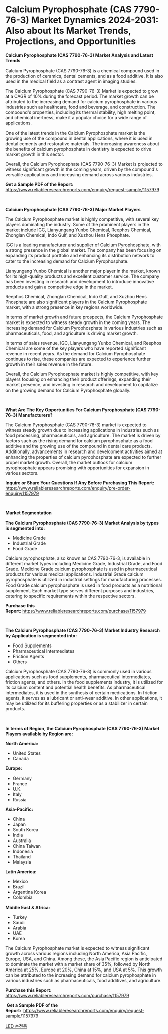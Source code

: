 <p><h1>Calcium Pyrophosphate (CAS 7790-76-3) Market Dynamics 2024-2031: Also about Its Market Trends, Projections, and Opportunities</h1></p><p><strong>Calcium Pyrophosphate (CAS 7790-76-3) Market Analysis and Latest Trends</strong></p>
<p><p>Calcium Pyrophosphate (CAS 7790-76-3) is a chemical compound used in the production of ceramics, dental cements, and as a food additive. It is also used in the medical field as a contrast agent in imaging studies.</p><p>The Calcium Pyrophosphate (CAS 7790-76-3) Market is expected to grow at a CAGR of 10% during the forecast period. The market growth can be attributed to the increasing demand for calcium pyrophosphate in various industries such as healthcare, food and beverage, and construction. The compound's properties, including its thermal stability, high melting point, and chemical inertness, make it a popular choice for a wide range of applications.</p><p>One of the latest trends in the Calcium Pyrophosphate market is the growing use of the compound in dental applications, where it is used in dental cements and restorative materials. The increasing awareness about the benefits of calcium pyrophosphate in dentistry is expected to drive market growth in this sector.</p><p>Overall, the Calcium Pyrophosphate (CAS 7790-76-3) Market is projected to witness significant growth in the coming years, driven by the compound's versatile applications and increasing demand across various industries.</p></p>
<p><strong>Get a Sample PDF of the Report:&nbsp;</strong> <a href="https://www.reliableresearchreports.com/enquiry/request-sample/1157979">https://www.reliableresearchreports.com/enquiry/request-sample/1157979</a></p>
<p>&nbsp;</p>
<p><strong>Calcium Pyrophosphate (CAS 7790-76-3) Major Market Players</strong></p>
<p><p>The Calcium Pyrophosphate market is highly competitive, with several key players dominating the industry. Some of the prominent players in the market include IGC, Lianyungang Yunbo Chemical, Reephos Chemical, Zhonglan Chemical, Indo Gulf, and Xuzhou Hens Phosphate. </p><p>IGC is a leading manufacturer and supplier of Calcium Pyrophosphate, with a strong presence in the global market. The company has been focusing on expanding its product portfolio and enhancing its distribution network to cater to the increasing demand for Calcium Pyrophosphate.</p><p>Lianyungang Yunbo Chemical is another major player in the market, known for its high-quality products and excellent customer service. The company has been investing in research and development to introduce innovative products and gain a competitive edge in the market.</p><p>Reephos Chemical, Zhonglan Chemical, Indo Gulf, and Xuzhou Hens Phosphate are also significant players in the Calcium Pyrophosphate market, with a strong presence in key regions worldwide.</p><p>In terms of market growth and future prospects, the Calcium Pyrophosphate market is expected to witness steady growth in the coming years. The increasing demand for Calcium Pyrophosphate in various industries such as pharmaceuticals, food, and agriculture is driving market growth. </p><p>In terms of sales revenue, IGC, Lianyungang Yunbo Chemical, and Reephos Chemical are some of the key players who have reported significant revenue in recent years. As the demand for Calcium Pyrophosphate continues to rise, these companies are expected to experience further growth in their sales revenue in the future. </p><p>Overall, the Calcium Pyrophosphate market is highly competitive, with key players focusing on enhancing their product offerings, expanding their market presence, and investing in research and development to capitalize on the growing demand for Calcium Pyrophosphate globally.</p></p>
<p>&nbsp;</p>
<p><strong>What Are The Key Opportunities For Calcium Pyrophosphate (CAS 7790-76-3) Manufacturers?</strong></p>
<p><p>The Calcium Pyrophosphate (CAS 7790-76-3) market is expected to witness steady growth due to increasing applications in industries such as food processing, pharmaceuticals, and agriculture. The market is driven by factors such as the rising demand for calcium pyrophosphate as a food additive and the growing use of the compound in dental care products. Additionally, advancements in research and development activities aimed at enhancing the properties of calcium pyrophosphate are expected to further propel market growth. Overall, the market outlook for calcium pyrophosphate appears promising with opportunities for expansion in various sectors.</p></p>
<p><strong>Inquire or Share Your Questions If Any Before Purchasing This Report:</strong> <a href="https://www.reliableresearchreports.com/enquiry/pre-order-enquiry/1157979">https://www.reliableresearchreports.com/enquiry/pre-order-enquiry/1157979</a></p>
<p>&nbsp;</p>
<p><strong>Market Segmentation</strong></p>
<p><strong>The Calcium Pyrophosphate (CAS 7790-76-3) Market Analysis by types is segmented into:</strong></p>
<p><ul><li>Medicine Grade</li><li>Industrial Grade</li><li>Food Grade</li></ul></p>
<p><p>Calcium pyrophosphate, also known as CAS 7790-76-3, is available in different market types including Medicine Grade, Industrial Grade, and Food Grade. Medicine Grade calcium pyrophosphate is used in pharmaceutical products for various medical applications. Industrial Grade calcium pyrophosphate is utilized in industrial settings for manufacturing processes. Food Grade calcium pyrophosphate is used in food products as a nutritional supplement. Each market type serves different purposes and industries, catering to specific requirements within the respective sectors.</p></p>
<p><strong>Purchase this Report:&nbsp;</strong><a href="https://www.reliableresearchreports.com/purchase/1157979">https://www.reliableresearchreports.com/purchase/1157979</a></p>
<p>&nbsp;</p>
<p><strong>The Calcium Pyrophosphate (CAS 7790-76-3) Market Industry Research by Application is segmented into:</strong></p>
<p><ul><li>Food Supplements</li><li>Pharmaceutical Intermediates</li><li>Friction Agents</li><li>Others</li></ul></p>
<p><p>Calcium Pyrophosphate (CAS 7790-76-3) is commonly used in various applications such as food supplements, pharmaceutical intermediates, friction agents, and others. In the food supplements industry, it is utilized for its calcium content and potential health benefits. As pharmaceutical intermediates, it is used in the synthesis of certain medications. In friction agents, it serves as a lubricant or anti-wear additive. In other applications, it may be utilized for its buffering properties or as a stabilizer in certain products.</p></p>
<p>&nbsp;</p>
<p><strong>In terms of Region, the Calcium Pyrophosphate (CAS 7790-76-3) Market Players available by Region are:</strong></p>
<p>
    <p> <strong> North America: </strong>
        <ul>
            <li>United States</li>
            <li>Canada</li>
        </ul>
        </p> 
    <p> <strong> Europe: </strong>
        <ul>
            <li>Germany</li>
            <li>France</li>
            <li>U.K.</li>
            <li>Italy</li>
            <li>Russia</li>
        </ul>
        </p> 
    <p> <strong> Asia-Pacific: </strong>
        <ul>
            <li>China</li>
            <li>Japan</li>
            <li>South Korea</li>
            <li>India</li>
            <li>Australia</li>
            <li>China Taiwan</li>
            <li>Indonesia</li>
            <li>Thailand</li>
            <li>Malaysia</li>
        </ul>
        </p> 
    <p> <strong> Latin America: </strong>
        <ul>
            <li>Mexico</li>
            <li>Brazil</li>
            <li>Argentina Korea</li>
            <li>Colombia</li>
        </ul>
        </p> 
    <p> <strong> Middle East & Africa: </strong>
        <ul>
            <li>Turkey</li>
            <li>Saudi</li>
            <li>Arabia</li>
            <li>UAE</li>
            <li>Korea</li>
        </ul>
    </p>
    </p>
<p><p>The Calcium Pyrophosphate market is expected to witness significant growth across various regions including North America, Asia Pacific, Europe, USA, and China. Among these, the Asia Pacific region is anticipated to dominate the market with a market share of 35%, followed by North America at 25%, Europe at 20%, China at 15%, and USA at 5%. This growth can be attributed to the increasing demand for calcium pyrophosphate in various industries such as pharmaceuticals, food additives, and agriculture.</p></p>
<p><strong>Purchase this Report: </strong><a href="https://www.reliableresearchreports.com/purchase/1157979">https://www.reliableresearchreports.com/purchase/1157979</a></p>
<p>&nbsp;<strong>Get a Sample PDF of the Report:&nbsp;&nbsp;</strong><a href="https://www.reliableresearchreports.com/enquiry/request-sample/1157979">https://www.reliableresearchreports.com/enquiry/request-sample/1157979</a></p>
<p><strong></strong></p>
<p><p><a href="https://medium.com/@elod.85/led-%EC%86%90%EC%A0%84%EB%93%B1-%EC%8B%9C%EC%9E%A5%EC%9D%80-%EC%8B%9C%EC%9E%A5-%EC%A0%90%EC%9C%A0%EC%9C%A8-%ED%81%AC%EA%B8%B0-%EB%B0%8F-2031%EB%85%84%EA%B9%8C%EC%A7%80%EC%9D%98-%EC%98%88%EC%83%81-%EC%98%88%EC%B8%A1%EC%97%90-%EC%B4%88%EC%A0%90%EC%9D%84-%EB%A7%9E%EC%B6%A5%EB%8B%88%EB%8B%A4-db27f7338ba6">LED 손전등</a></p></p>